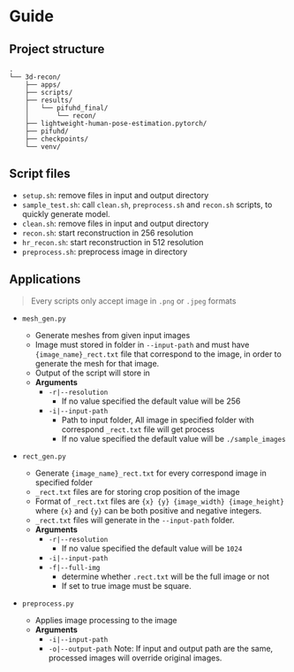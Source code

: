 # Guide

## Project structure
```
.
└── 3d-recon/
    ├── apps/
    ├── scripts/
    ├── results/
    │   └── pifuhd_final/
    │       └── recon/
    ├── lightweight-human-pose-estimation.pytorch/
    ├── pifuhd/
    ├── checkpoints/
    └── venv/
```

## Script files
- `setup.sh`: remove files in input and output directory
- `sample_test.sh`: call `clean.sh`, `preprocess.sh` and `recon.sh` scripts, to quickly generate model.
- `clean.sh`: remove files in input and output directory
- `recon.sh`: start reconstruction in 256 resolution
- `hr_recon.sh`: start reconstruction in 512 resolution
- `preprocess.sh`: preprocess image in directory

## Applications
> Every scripts only accept image in `.png` or `.jpeg` formats
- `mesh_gen.py`
    - Generate meshes from given input images
    - Image must stored in folder in `--input-path` and must have `{image_name}_rect.txt` file that correspond to the image, in order to generate the mesh for that image.
    - Output of the script will store in
    - **Arguments**
        - `-r|--resolution`
            - If no value specified the default value will be 256
        - `-i|--input-path`
            - Path to input folder, All image in specified folder with correspond `_rect.txt` file will get process
            - If no value specified the default value will be `./sample_images`
- `rect_gen.py`
    - Generate `{image_name}_rect.txt` for every correspond image in specified folder
    - `_rect.txt` files are for storing crop position of the image
    - Format of `_rect.txt` files are `{x} {y} {image_width} {image_height}` where `{x}` and `{y}` can be both positive and negative integers.
    - `_rect.txt` files will generate in the `--input-path` folder.
    - **Arguments**
        - `-r|--resolution`
            - If no value specified the default value will be `1024`
        - `-i|--input-path`
        - `-f|--full-img`
            - determine whether `.rect.txt` will be the full image or not
            - If set to true image must be square.
    
- `preprocess.py`
    - Applies image processing to the image
    - **Arguments**
        - `-i|--input-path`
        - `-o|--output-path`
        Note: If input and output path are the same, processed images will override original images.

